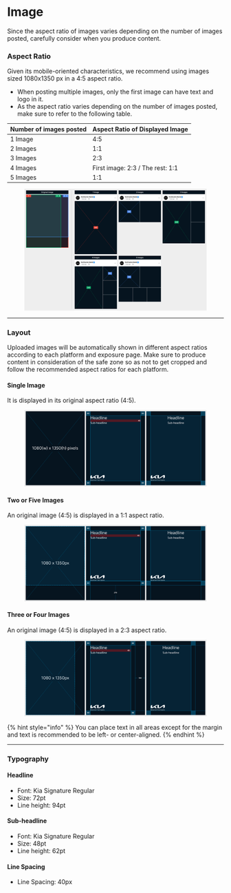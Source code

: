 # Image

Since the aspect ratio of images varies depending on the number of images posted, carefully consider when you produce content.

### Aspect Ratio&#x20;

Given its mobile-oriented characteristics, we recommend using images sized 1080x1350 px in a 4:5 aspect ratio.

* When posting multiple images, only the first image can have text and logo in it.
* As the aspect ratio varies depending on the number of images posted, make sure to refer to the following table.

| Number of images posted | Aspect Ratio of Displayed Image  |
| ----------------------- | -------------------------------- |
| 1 Image                 | 4:5                              |
| 2 Images                | 1:1                              |
| 3 Images                | 2:3                              |
| 4 Images                | First image: 2:3 / The rest: 1:1 |
| 5 Images                | 1:1                              |

<figure><img src="../../../.gitbook/assets/FB-image-ratio.jpg" alt=""><figcaption></figcaption></figure>

***

### Layout

Uploaded images will be automatically shown in different aspect ratios according to each platform and exposure page. Make sure to produce content in consideration of the safe zone so as not to get cropped and follow the recommended aspect ratios for each platform.

#### Single Image

It is displayed in its original aspect ratio (4:5).

<figure><img src="../../../.gitbook/assets/FB-image-single.jpg" alt=""><figcaption></figcaption></figure>

#### Two or Five Images

An original image (4:5) is displayed in a 1:1 aspect ratio.

<figure><img src="../../../.gitbook/assets/FB-image-2&#x26;5.jpg" alt=""><figcaption></figcaption></figure>

#### Three or Four Images

An original image (4:5) is displayed in a 2:3 aspect ratio.

<figure><img src="../../../.gitbook/assets/FB-image-3&#x26;4.jpg" alt=""><figcaption></figcaption></figure>

{% hint style="info" %}
You can place text in all areas except for the margin and text is recommended to be left- or center-aligned.
{% endhint %}

***

### Typography

#### Headline

* Font: Kia Signature Regular&#x20;
* Size: 72pt&#x20;
* Line height: 94pt

#### Sub-headline

* Font: Kia Signature Regular&#x20;
* Size: 48pt&#x20;
* Line height: 62pt

#### Line Spacing

* Line Spacing: 40px





